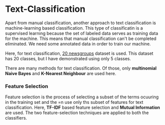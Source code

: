 # Text-Classification

Apart from manual classification, another approach to text classification is machine-learning based classification. This type of classificatin is a supervised learning because the set of labeled data serves as training data for the machine. This means that manual classification can't be completed eliminated. We need some annotated data in order to train our machine.

Here, for text classification, [20 newsgroups](https://archive.ics.uci.edu/ml/datasets/Twenty+Newsgroups) dataset is used. This dataset has 20 classes, but I have demonstrated using only 5 classes.

There are many methods for text classification. Of those, only **multinomial Naive Bayes** and **K-Nearest Neighbour** are used here.

### Feature Selection

Feature selection is the process of selecting a subset of the terms ocuuring in the training set and the =n use only ths subset of features for text classification. Here, **TF-IDF** based feature selection and **Mutual Information** are used. The two feature-selection techniques are applied to both the classifiers.
